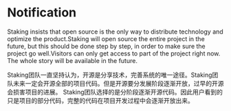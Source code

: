 # Notification
Staking insists that open source is the only way to distribute technology and optimize the product.Staking will open source the entire project in the future, but this should be done step by step, in order to make sure the project go well.Visitors can only get access to part of the project right now. The whole story will be available in the future.

Staking团队一直坚持认为，开源是分享技术，完善系统的唯一途径。Staking团队未来一定会开源全部的项目代码。但是开源要分发展阶段逐渐开放，过早的开源会损害项目的进展。
Staking团队选择的是分阶段逐渐开源代码。因此用户看到的只是项目的部分代码，完整的代码在项目开发过程中会逐渐开放出来。
